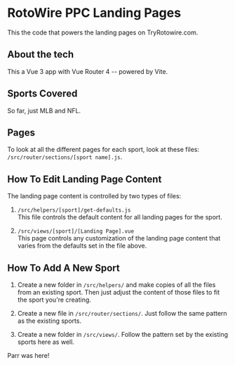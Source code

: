 # RotoWire PPC Landing Pages

This the code that powers the landing pages on TryRotowire.com.

## About the tech

This a Vue 3 app with Vue Router 4 -- powered by Vite.

## Sports Covered

So far, just MLB and NFL.

## Pages

To look at all the different pages for each sport, look at these files: `/src/router/sections/[sport name].js`.

## How To Edit Landing Page Content

The landing page content is controlled by two types of files:

1. `/src/helpers/[sport]/get-defaults.js`<br>
   This file controls the default content for all landing pages for the sport.

2. `/src/views/[sport]/[Landing Page].vue`<br>
   This page controls any customization of the landing page content that varies from the defaults set in the file above.

## How To Add A New Sport

1. Create a new folder in `/src/helpers/` and make copies of all the files from an existing sport. Then just adjust the content of those files to fit the sport you're creating.

2. Create a new file in `/src/router/sections/`. Just follow the same pattern as the existing sports.

3. Create a new folder in `/src/views/`. Follow the pattern set by the existing sports here as well.

Parr was here!